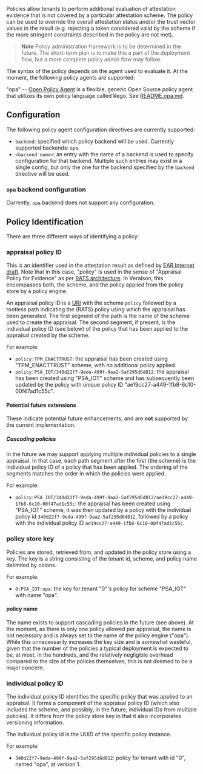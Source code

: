 Policies allow tenants to perform additional evaluation of attestation
evidence that is not covered by a particular attestation scheme. The policy can
be used to override the overall attestation status and/or the trust vector
values in the result (e.g. rejecting a token considered valid by the scheme if
the more stringent constraints described in the policy are not met).

> **Note**
> Policy administration framework is to be determined in the future. The
> short-term plan is to make this a part of the deployment flow, but a more
> complete policy admin flow may follow.

The syntax of the policy depends on the agent used to evaluate it. At the
moment, the following policy agents are supported:

"opa" -- [Open Policy Agent](https://www.openpolicyagent.org/) is a flexible,
generic Open Source policy agent that utilizes its own policy language called
Rego. See [README.opa.md](README.opa.md).


## Configuration

The following policy agent configuration directives are currently supported:

- `backend`: specified which policy backend will be used. Currently supported
  backends: `opa`.
- `<backend name>`: an entry with the name of a backend is used to specify
  configuration for that backend. Multiple such entries may exist in a single
  config, but only the one for the backend specified by the `backend` directive
  will be used.

### `opa` backend configuration

Currently, `opa` backend does not support any configuration.

## Policy Identification

There are three different ways of identifying a policy:

### appraisal policy ID

This is an identifier used in the attestation result as defined by [EAR
Internet draft](https://www.ietf.org/archive/id/draft-fv-rats-ear-01.html#name-ear-appraisal-claims).
Note that in this case, "policy" is used in the sense of "Appraisal Policy for
Evidence" as per [RATS architecture](https://www.rfc-editor.org/rfc/rfc9334).
In Veraison, this encompasses both, the scheme, and the policy applied from the
policy store by a policy engine.

An appraisal policy ID is a [URI](https://www.rfc-editor.org/rfc/rfc3986) with
the scheme `policy` followed by a rootless path indicating the (RATS) policy
using which the appraisal has been generated. The first segment of the path is
the name of the scheme used to create the appraisal. The second segment, if
present, is the individual policy ID (see below) of the policy that has been
applied to the appraisal created by the scheme.

For example:

- `policy:TPM_ENACTTRUST`: the appraisal has been created using "TPM_ENACTTRUST" scheme, with
  no additional policy applied.
- `policy:PSA_IOT/340d22f7-9eda-499f-9aa2-5af295d6d812`: the appraisal has been
  created using "PSA_IOT" scheme and has subsequently been updated by the
  policy with unique policy ID "ae19cc27-a449-1fb8-6c10-00f47ad1c55c".

#### Potential future extensions

These indicate potential future enhancements, and are **not** supported by the
current implementation.

##### Cascading policies

In the future we may support applying multiple individual policies to a single
appraisal. In that case, each path segment after the first (the scheme) is the
individual policy ID of a policy that has been applied. The ordering of the
segments matches the order in which the policies were applied.

For example:

- `policy:PSA_IOT/340d22f7-9eda-499f-9aa2-5af295d6d812/ae19cc27-a449-1fb8-6c10-00f47ad1c55c`:
  the appraisal has been created using "PSA_IOT" scheme, it was then updated by
  a policy with the individual policy id
  `340d22f7-9eda-499f-9aa2-5af295d6d812`, followed by a policy with the
  individual policy ID `ae19cc27-a449-1fb8-6c10-00f47ad1c55c`.

### policy store key

Policies are stored, retrieved from, and updated in the policy store using a key.
The key is a string consisting of the tenant id, scheme, and policy name
delimited by colons.

For example:

- `0:PSA_IOT:opa`: the key for tenant "0"'s policy for scheme "PSA_IOT" with
  name "opa".

#### policy name

The name exists to support cascading policies in the future (see above). At the
moment, as there is only one policy allowed per appraisal, the name is not
necessary and is always set to the name of the policy engine ("opa"). While
this unnecessarily increases the key size and is somewhat wasteful, given that
the number of the policies a typical deployment is expected to be, at most, in
the hundreds, and the relatively negligible overhead compared to the size of the
polices themselves, this is not deemed to be a major concern.

### individual policy ID

The individual policy ID identifies the specific policy that was applied to an
appraisal. It forms a component of the appraisal policy ID (which also includes
the scheme, and possibly, in the future, individual IDs from multiple
policies). It differs from the policy store key in that it also incorporates
versioning information.

The individual policy id is the UUID of the specific policy instance.

For example:

- `340d22f7-9eda-499f-9aa2-5af295d6d812`: policy for tenant with id "0", named
  "opa", at version 1.
